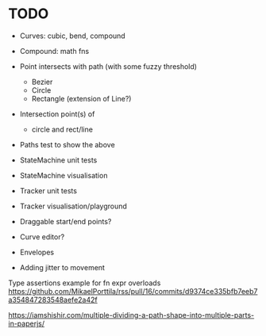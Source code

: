# TODO
 
* Curves: cubic, bend, compound
* Compound: math fns

* Point intersects with path (with some fuzzy threshold)
  * Bezier
  * Circle
  * Rectangle (extension of Line?)
  
* Intersection point(s) of
  * circle and rect/line

* Paths test to show the above

* StateMachine unit tests
* StateMachine visualisation

* Tracker unit tests
* Tracker visualisation/playground


* Draggable start/end points?
* Curve editor?
* Envelopes  

* Adding jitter to movement


Type assertions example for fn expr overloads
https://github.com/MikaelPorttila/rss/pull/16/commits/d9374ce335bfb7eeb7a354847283548aefe2a42f


https://iamshishir.com/multiple-dividing-a-path-shape-into-multiple-parts-in-paperjs/